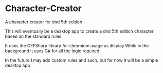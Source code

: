 # Character-Creator
A character creator for dnd 5th edition

This will eventually be a desktop app to create a dnd 5th edition character based on the standard rules

It uses the CEFSharp library for chromium usage as display
While in the background it uses C# for all the logic required

In the future I may add custom rules and such, but for now it will be a simple desktop app

